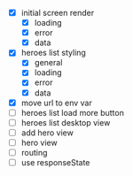 - [x] initial screen render
  - [x] loading
  - [x] error
  - [x] data
- [x] heroes list styling
  - [x] general
  - [x] loading
  - [x] error
  - [x] data
- [x] move url to env var
- [ ] heroes list load more button
- [ ] heroes list desktop view
- [ ] add hero view
- [ ] hero view
- [ ] routing
- [ ] use responseState